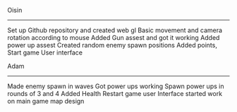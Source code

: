 Oisin
______
Set up Github repository and created web gl
Basic movement and camera rotation according to mouse
Added Gun assest and got it working
Added power up assest
Created random enemy spawn positions
Added points,
Start game User interface

Adam
______
Made enemy spawn in waves
Got power ups working
Spawn power ups in rounds of 3 and 4
Added Health 
Restart game user Interface
started work on main game map design
